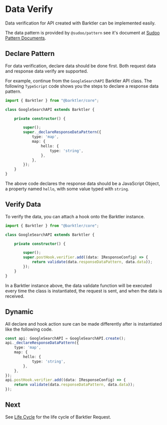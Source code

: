 # Data Verify

Data verification for API created with Barktler can be implemented easily. 

The data pattern is provided by `@sudoo/pattern` see it's document at [Sudoo Pattern Documents](https://pattern.sudo.dog).

## Declare Pattern

For data verification, declare data should be done first. Both request data and response data verify are supported. 

For example, continue from the `GoogleSearchAPI` Barktler API class. The following `TypeScript` code shows you the steps to declare a response data pattern.

```ts
import { Barktler } from "@barktler/core";

class GoogleSearchAPI extends Barktler {

    private constructor() {

        super();
        super._declareResponseDataPattern({
            type: 'map',
            map: {
                hello: {
                    type: 'string',
                },
            },
        });
    }
}
```

The above code declares the response data should be a JavaScript Object, a property named `hello`, with some value typed with `string`.

## Verify Data

To verify the data, you can attach a hook onto the Barktler instance.

```ts
import { Barktler } from "@barktler/core";

class GoogleSearchAPI extends Barktler {

    private constructor() {

        super();
        super.postHook.verifier.add((data: IResponseConfig) => {
            return validate(data.responseDataPattern, data.data));
        });
    }
}
```

In a Barktler instance above, the data validate function will be executed every time the class is instantiated, the request is sent, and when the data is received.

## Dynamic

All declare and hook action sure can be made differently after is instantiated like the following code.

```ts
const api: GoogleSearchAPI = GoogleSearchAPI.create();
api._declareResponseDataPattern({
    type: 'map',
    map: {
        hello: {
            type: 'string',
        },
    },
});
api.postHook.verifier.add((data: IResponseConfig) => {
    return validate(data.responseDataPattern, data.data));
});
```

## Next

See [Life Cycle](./life-cycle.md) for the life cycle of Barktler Request.
